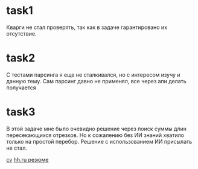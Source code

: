 # task1
Кварги не стал проверять, так как в задаче гарантировано их отсутствие.

# task2
С тестами парсинга я еще не сталкивался, но с интересом изучу и данную тему. 
Сам парсинг давно не применял, все через апи делать получается

# task3
В этой задаче мне было очевидно решение через поиск суммы длин пересекающихся 
отрезков. Но к сожалению без ИИ знаний хватило только на простой перебор. 
Решение с использованием ИИ присылать не стал.

[cv](https://github.com/raferalston/cv)
[hh.ru резюме](https://hh.ru/applicant/resumes)